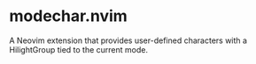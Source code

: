 # modechar.nvim
A Neovim extension that provides user-defined characters with a HilightGroup tied to the current mode.
